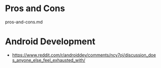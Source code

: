 # Pros and Cons

pros-and-cons.md

# Android Development

*   https://www.reddit.com/r/androiddev/comments/ncy7oj/discussion_does_anyone_else_feel_exhausted_with/
